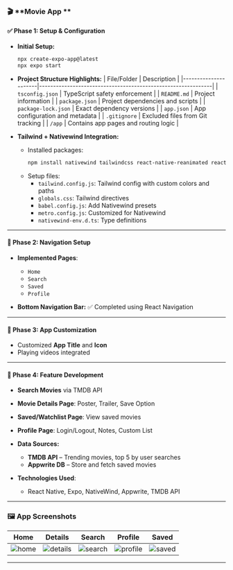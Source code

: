 ### 🎬 **Movie App **

#### ✅ **Phase 1: Setup & Configuration**
- **Initial Setup:**
  ```bash
  npx create-expo-app@latest
  npx expo start
  ```
- **Project Structure Highlights:**
  | File/Folder          | Description                                                  |
  |----------------------|--------------------------------------------------------------|
  | `tsconfig.json`      | TypeScript safety enforcement                                |
  | `README.md`          | Project information                                          |
  | `package.json`       | Project dependencies and scripts                             |
  | `package-lock.json`  | Exact dependency versions                                    |
  | `app.json`           | App configuration and metadata                               |
  | `.gitignore`         | Excluded files from Git tracking                             |
  | `/app`               | Contains app pages and routing logic                         |

- **Tailwind + Nativewind Integration:**
  - Installed packages:
    ```bash
    npm install nativewind tailwindcss react-native-reanimated react-native-safe-area-context
    ```
  - Setup files:
    - `tailwind.config.js`: Tailwind config with custom colors and paths
    - `globals.css`: Tailwind directives
    - `babel.config.js`: Add Nativewind presets
    - `metro.config.js`: Customized for Nativewind
    - `nativewind-env.d.ts`: Type definitions

---

#### 🚀 **Phase 2: Navigation Setup**
- **Implemented Pages**:
  - `Home`
  - `Search`
  - `Saved`
  - `Profile`

- **Bottom Navigation Bar:** ✅ Completed using React Navigation

---

#### 🎨 **Phase 3: App Customization**
- Customized **App Title** and **Icon**
- Playing videos integrated

---

#### 🔎 **Phase 4: Feature Development**
- **Search Movies** via TMDB API
- **Movie Details Page**: Poster, Trailer, Save Option
- **Saved/Watchlist Page**: View saved movies
- **Profile Page**: Login/Logout, Notes, Custom List

- **Data Sources:**
  - **TMDB API** – Trending movies, top 5 by user searches
  - **Appwrite DB** – Store and fetch saved movies
- **Technologies Used**: 
  - React Native, Expo, NativeWind, Appwrite, TMDB API

---

### 🖼️ App Screenshots

| Home | Details | Search | Profile | Saved |
|------|---------|--------|---------|-------|
| ![home](https://github.com/Movie-App/image/home.png) | ![details](https://github.com/Movie-App/image/deatils.png) | ![search](https://github.com/Movie-App/image/search.png) | ![profile](https://github.com/Movie-App/image/profile.png) | ![saved](https://github.com/Movie-App/image/saved.png) |

---
